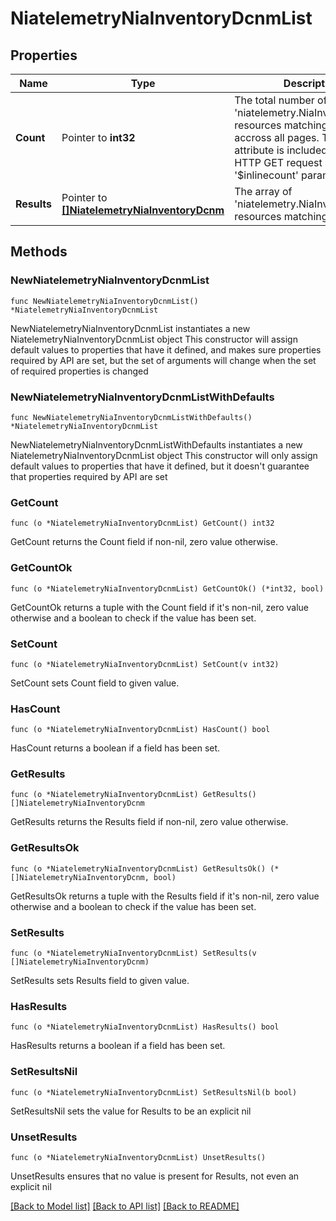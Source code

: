 # NiatelemetryNiaInventoryDcnmList

## Properties

Name | Type | Description | Notes
------------ | ------------- | ------------- | -------------
**Count** | Pointer to **int32** | The total number of &#39;niatelemetry.NiaInventoryDcnm&#39; resources matching the request, accross all pages. The &#39;Count&#39; attribute is included when the HTTP GET request includes the &#39;$inlinecount&#39; parameter. | [optional] 
**Results** | Pointer to [**[]NiatelemetryNiaInventoryDcnm**](NiatelemetryNiaInventoryDcnm.md) | The array of &#39;niatelemetry.NiaInventoryDcnm&#39; resources matching the request. | [optional] 

## Methods

### NewNiatelemetryNiaInventoryDcnmList

`func NewNiatelemetryNiaInventoryDcnmList() *NiatelemetryNiaInventoryDcnmList`

NewNiatelemetryNiaInventoryDcnmList instantiates a new NiatelemetryNiaInventoryDcnmList object
This constructor will assign default values to properties that have it defined,
and makes sure properties required by API are set, but the set of arguments
will change when the set of required properties is changed

### NewNiatelemetryNiaInventoryDcnmListWithDefaults

`func NewNiatelemetryNiaInventoryDcnmListWithDefaults() *NiatelemetryNiaInventoryDcnmList`

NewNiatelemetryNiaInventoryDcnmListWithDefaults instantiates a new NiatelemetryNiaInventoryDcnmList object
This constructor will only assign default values to properties that have it defined,
but it doesn't guarantee that properties required by API are set

### GetCount

`func (o *NiatelemetryNiaInventoryDcnmList) GetCount() int32`

GetCount returns the Count field if non-nil, zero value otherwise.

### GetCountOk

`func (o *NiatelemetryNiaInventoryDcnmList) GetCountOk() (*int32, bool)`

GetCountOk returns a tuple with the Count field if it's non-nil, zero value otherwise
and a boolean to check if the value has been set.

### SetCount

`func (o *NiatelemetryNiaInventoryDcnmList) SetCount(v int32)`

SetCount sets Count field to given value.

### HasCount

`func (o *NiatelemetryNiaInventoryDcnmList) HasCount() bool`

HasCount returns a boolean if a field has been set.

### GetResults

`func (o *NiatelemetryNiaInventoryDcnmList) GetResults() []NiatelemetryNiaInventoryDcnm`

GetResults returns the Results field if non-nil, zero value otherwise.

### GetResultsOk

`func (o *NiatelemetryNiaInventoryDcnmList) GetResultsOk() (*[]NiatelemetryNiaInventoryDcnm, bool)`

GetResultsOk returns a tuple with the Results field if it's non-nil, zero value otherwise
and a boolean to check if the value has been set.

### SetResults

`func (o *NiatelemetryNiaInventoryDcnmList) SetResults(v []NiatelemetryNiaInventoryDcnm)`

SetResults sets Results field to given value.

### HasResults

`func (o *NiatelemetryNiaInventoryDcnmList) HasResults() bool`

HasResults returns a boolean if a field has been set.

### SetResultsNil

`func (o *NiatelemetryNiaInventoryDcnmList) SetResultsNil(b bool)`

 SetResultsNil sets the value for Results to be an explicit nil

### UnsetResults
`func (o *NiatelemetryNiaInventoryDcnmList) UnsetResults()`

UnsetResults ensures that no value is present for Results, not even an explicit nil

[[Back to Model list]](../README.md#documentation-for-models) [[Back to API list]](../README.md#documentation-for-api-endpoints) [[Back to README]](../README.md)


